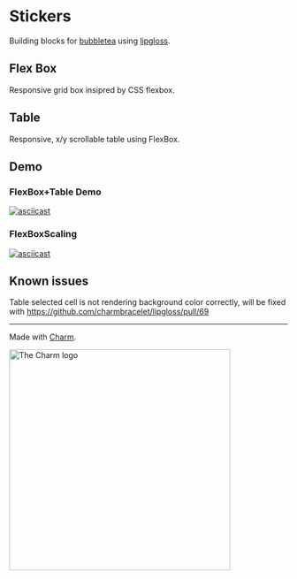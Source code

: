 # Stickers
Building blocks for [bubbletea](charmbracelet/bubbletea) using [lipgloss](charmbracelet/lipgloss).

## Flex Box
Responsive grid box insipred by CSS flexbox.

## Table
Responsive, x/y scrollable table using FlexBox.

## Demo
### FlexBox+Table Demo
[![asciicast](https://asciinema.org/a/hbnItmM5adggSYtnqfQ7KxNnx.svg)](https://asciinema.org/a/hbnItmM5adggSYtnqfQ7KxNnx)
### FlexBoxScaling
[![asciicast](https://asciinema.org/a/4azlpq8aXvMDFJSFpsLdVToIc.svg)](https://asciinema.org/a/4azlpq8aXvMDFJSFpsLdVToIc)

## Known issues
Table selected cell is not rendering background color correctly, will be fixed with https://github.com/charmbracelet/lipgloss/pull/69 

***
Made with [Charm](https://charm.sh).

<a href="https://charm.sh/"><img alt="The Charm logo" src="https://stuff.charm.sh/charm-badge-unrounded.jpg" width="400"></a>